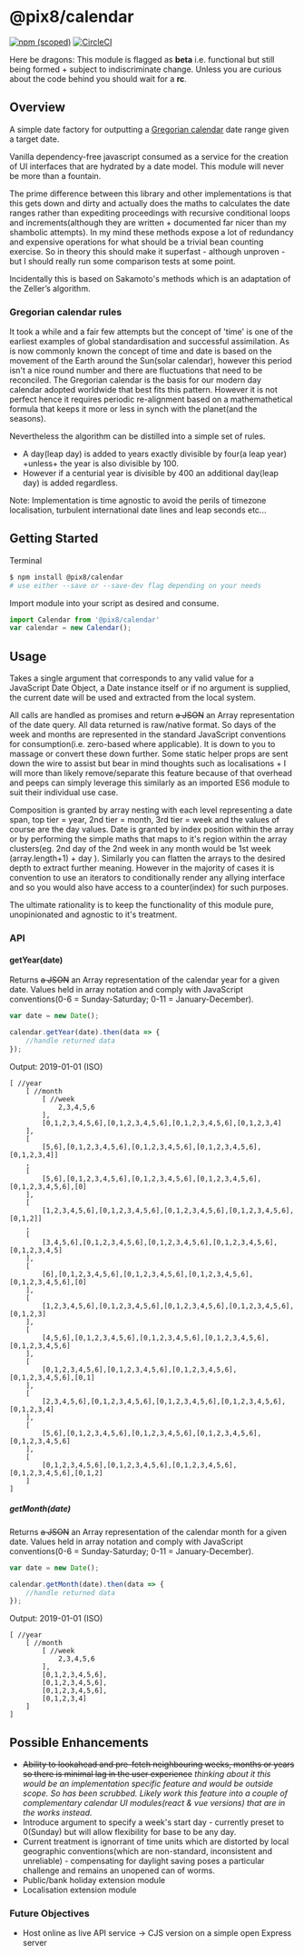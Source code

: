 # @pix8/calendar

[![npm (scoped)](https://img.shields.io/npm/v/@pix8/calendar.svg)](https://www.npmjs.com/package/@pix8/calendar)
[![CircleCI](https://circleci.com/bb/pix8/npm.calendar.svg?style=svg&circle-token=6a94ff0d0a7d7557a3d3438d87501d980e932ce2)](https://circleci.com/bb/pix8/npm.calendar)

Here be dragons: This module is flagged as **beta** i.e. functional but still being formed + subject to indiscriminate change. Unless you are curious about the code behind you should wait for a **rc**.

## Overview

A simple date factory for outputting a [Gregorian calendar](https://en.wikipedia.org/wiki/Gregorian_calendar) date range given a target date.

Vanilla dependency-free javascript consumed as a service for the creation of UI interfaces that are hydrated by a date model. This module will never be more than a fountain.

The prime difference between this library and other implementations is that this gets down and dirty and actually does the maths to calculates the date ranges rather than expediting proceedings with recursive conditional loops and increments(although they are written + documented far nicer than my shambolic attempts). In my mind these methods expose a lot of redundancy and expensive operations for what should be a trivial bean counting exercise. So in theory this should make it superfast - although unproven - but I should really run some comparison tests at some point.

Incidentally this is based on Sakamoto's methods which is an adaptation of the Zeller’s algorithm.

### Gregorian calendar rules
It took a while and a fair few attempts but the concept of 'time' is one of the earliest examples of global standardisation and successful assimilation. As is now commonly known the concept of time and date is based on the movement of the Earth around the Sun(solar calendar), however this period isn't a nice round number and there are fluctuations that need to be reconciled. The Gregorian calendar is the basis for our modern day calendar adopted worldwide that best fits this pattern. However it is not perfect hence it requires periodic re-alignment based on a mathemathetical formula that keeps it more or less in synch with the planet(and the seasons).

Nevertheless the algorithm can be distilled into a simple set of rules.

* A day(leap day) is added to years exactly divisible by four(a leap year) +unless+ the year is also divisible by 100.
* However if a centurial year is divisible by 400 an additional day(leap day) is added regardless.

Note: Implementation is time agnostic to avoid the perils of timezone localisation, turbulent international date lines and leap seconds etc...

## Getting Started

Terminal
```sh
$ npm install @pix8/calendar
# use either --save or --save-dev flag depending on your needs
```

Import module into your script as desired and consume.
```javascript
import Calendar from '@pix8/calendar'
var calendar = new Calendar();
```

## Usage

Takes a single argument that corresponds to any valid value for a JavaScript Date Object, a Date instance itself or if no argument is supplied, the current date will be used and extracted from the local system.

All calls are handled as promises and return ~~a JSON~~ an Array representation of the date query. All data returned is raw/native format. So days of the week and months are represented in the standard JavaScript conventions for consumption(i.e. zero-based where applicable). It is down to you to massage or convert these down further. Some static helper props are sent down the wire to assist but bear in mind thoughts such as localisations + I will more than likely remove/separate this feature because of that overhead and peeps can simply leverage this similarly as an imported ES6 module to suit their individual use case.

Composition is granted by array nesting with each level representing a date span, top tier = year, 2nd tier = month, 3rd tier = week and the values of course are the day values. Date is granted by index position within the array or by performing the simple maths that maps to it's region within the array clusters(eg. 2nd day of the 2nd week in any month would be 1st week (array.length+1) + day ). Similarly you can flatten the arrays to the desired depth to extract further meaning. However in the majority of cases it is convention to use an iterators to conditionally render any allying interface and so you would also have access to a counter(index) for such purposes.

The ultimate rationality is to keep the functionality of this module pure, unopinionated and agnostic to it's treatment.

### API

#### getYear(date)
Returns ~~a JSON~~ an Array representation of the calendar year for a given date. Values held in array notation and comply with JavaScript conventions(0-6 = Sunday-Saturday; 0-11 = January-December).

```javascript
var date = new Date();

calendar.getYear(date).then(data => {
	//handle returned data
});
```

Output: 2019-01-01 (ISO)
```
[ //year
	[ //month
		[ //week
			2,3,4,5,6
		],
		[0,1,2,3,4,5,6],[0,1,2,3,4,5,6],[0,1,2,3,4,5,6],[0,1,2,3,4]
	],
	[
		[5,6],[0,1,2,3,4,5,6],[0,1,2,3,4,5,6],[0,1,2,3,4,5,6],[0,1,2,3,4]]
	,
	[
		[5,6],[0,1,2,3,4,5,6],[0,1,2,3,4,5,6],[0,1,2,3,4,5,6],[0,1,2,3,4,5,6],[0]
	],
	[
		[1,2,3,4,5,6],[0,1,2,3,4,5,6],[0,1,2,3,4,5,6],[0,1,2,3,4,5,6],[0,1,2]]
	,
	[
		[3,4,5,6],[0,1,2,3,4,5,6],[0,1,2,3,4,5,6],[0,1,2,3,4,5,6],[0,1,2,3,4,5]
	],
	[
		[6],[0,1,2,3,4,5,6],[0,1,2,3,4,5,6],[0,1,2,3,4,5,6],[0,1,2,3,4,5,6],[0]
	],
	[
		[1,2,3,4,5,6],[0,1,2,3,4,5,6],[0,1,2,3,4,5,6],[0,1,2,3,4,5,6],[0,1,2,3]
	],
	[
		[4,5,6],[0,1,2,3,4,5,6],[0,1,2,3,4,5,6],[0,1,2,3,4,5,6],[0,1,2,3,4,5,6]
	],
	[
		[0,1,2,3,4,5,6],[0,1,2,3,4,5,6],[0,1,2,3,4,5,6],[0,1,2,3,4,5,6],[0,1]
	],
	[
		[2,3,4,5,6],[0,1,2,3,4,5,6],[0,1,2,3,4,5,6],[0,1,2,3,4,5,6],[0,1,2,3,4]
	],
	[
		[5,6],[0,1,2,3,4,5,6],[0,1,2,3,4,5,6],[0,1,2,3,4,5,6],[0,1,2,3,4,5,6]
	],
	[
		[0,1,2,3,4,5,6],[0,1,2,3,4,5,6],[0,1,2,3,4,5,6],[0,1,2,3,4,5,6],[0,1,2]
	]
]
```

##### getMonth(date)
Returns ~~a JSON~~ an Array representation of the calendar month for a given date. Values held in array notation and comply with JavaScript conventions(0-6 = Sunday-Saturday; 0-11 = January-December).

```javascript
var date = new Date();

calendar.getMonth(date).then(data => {
	//handle returned data
});

```

Output: 2019-01-01 (ISO)
```
[ //year
	[ //month
		[ //week
			2,3,4,5,6
		],
		[0,1,2,3,4,5,6],
		[0,1,2,3,4,5,6],
		[0,1,2,3,4,5,6],
		[0,1,2,3,4]
	]
]
```

## Possible Enhancements

* ~~Ability to lookahead and pre-fetch neighbouring weeks, months or years so there is minimal lag in the user experience~~ *thinking about it this would be an implementation specific feature and would be outside scope. So has been scrubbed. Likely work this feature into a couple of complementary calendar UI modules(react & vue versions) that are in the works instead.*
* Introduce argument to specify a week's start day - currently preset to 0(Sunday) but will allow flexibility for base to be any day.
* Current treatment is ignorrant of time units which are distorted by local geographic conventions(which are non-standard, inconsistent and unreliable) - compensating for daylight saving poses a particular challenge and remains an unopened can of worms.
* Public/bank holiday extension module
* Localisation extension module

### Future Objectives

* Host online as live API service -> CJS version on a simple open Express server
